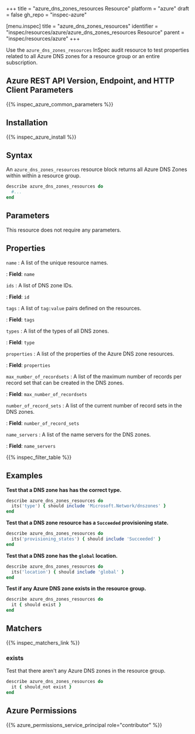 +++
title = "azure_dns_zones_resources Resource"
platform = "azure"
draft = false
gh_repo = "inspec-azure"

[menu.inspec]
title = "azure_dns_zones_resources"
identifier = "inspec/resources/azure/azure_dns_zones_resources Resource"
parent = "inspec/resources/azure"
+++

Use the `azure_dns_zones_resources` InSpec audit resource to test properties related to all Azure DNS zones for a resource group or an entire subscription.

## Azure REST API Version, Endpoint, and HTTP Client Parameters

{{% inspec_azure_common_parameters %}}

## Installation

{{% inspec_azure_install %}}

## Syntax

An `azure_dns_zones_resources` resource block returns all Azure DNS Zones within within a resource group.

```ruby
describe azure_dns_zones_resources do
  #...
end
```

## Parameters

This resource does not require any parameters.

## Properties

`name`
: A list of the unique resource names.

: **Field**: `name`

`ids`
: A list of DNS zone IDs.

: **Field**: `id`

`tags`
: A list of `tag:value` pairs defined on the resources.

: **Field**: `tags`

`types`
: A list of the types of all DNS zones.

: **Field**: `type`

`properties`
: A list of the properties of the Azure DNS zone resources.

: **Field**: `properties`

`max_number_of_recordsets`
: A list of the maximum number of records per record set that can be created in the DNS zones.

: **Field**: `max_number_of_recordsets`

`number_of_record_sets`
: A list of the current number of record sets in the DNS zones.

: **Field**: `number_of_record_sets`

`name_servers`
: A list of the name servers for the DNS zones.

: **Field**: `name_servers`

{{% inspec_filter_table %}}

## Examples

**Test that a DNS zone has has the correct type.**

```ruby
describe azure_dns_zones_resources do
  its('type') { should include 'Microsoft.Network/dnszones' }
end
```

**Test that a DNS zone resource has a `Succeeded` provisioning state.**

```ruby
describe azure_dns_zones_resources do
  its('provisioning_states') { should include 'Succeeded' }
end
```

**Test that a DNS zone has the `global` location.**

```ruby
describe azure_dns_zones_resources do
  its('location') { should include 'global' }
end
```

**Test if any Azure DNS zone exists in the resource group.**

```ruby
describe azure_dns_zones_resources do
  it { should exist }
end
```

## Matchers

{{% inspec_matchers_link %}}

### exists

Test that there aren't any Azure DNS zones in the resource group.

```ruby
describe azure_dns_zones_resources do
  it { should_not exist }
end
```

## Azure Permissions

{{% azure_permissions_service_principal role="contributor" %}}
